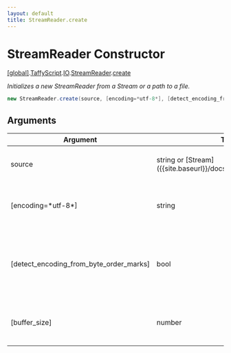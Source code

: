 ```yaml
---
layout: default
title: StreamReader.create
---
```


# StreamReader Constructor

[\[global\]]({{site.baseurl}}/docs/).[TaffyScript]({{site.baseurl}}/docs/TaffyScript/).[IO]({{site.baseurl}}/docs/TaffyScript/IO/).[StreamReader]({{site.baseurl}}/docs/TaffyScript/IO/StreamReader/).[create]({{site.baseurl}}/docs/TaffyScript/IO/StreamReader/create/)

_Initializes a new StreamReader from a Stream or a path to a file._

```cs
new StreamReader.create(source, [encoding=*utf-8*], [detect_encoding_from_byte_order_marks], [buffer_size])
```

## Arguments

<table>
  <col width="15%">
  <col width="15%">
  <thead>
    <tr>
      <th>Argument</th>
      <th>Type</th>
      <th>Description</th>
    </tr>
  </thead>
  <tbody>
    <tr>
      <td>source</td>
      <td>string or [Stream]({{site.baseurl}}/docs/TaffyScript/IO/Stream)</td>
      <td>A path to a file or a stream to write to.</td>
    </tr>
    <tr>
      <td>[encoding=*utf-8*]</td>
      <td>string</td>
      <td>The name of the character encoding to use.</td>
    </tr>
    <tr>
      <td>[detect_encoding_from_byte_order_marks]</td>
      <td>bool</td>
      <td>Determines whether to look for byte order marks at the beginning of the file.</td>
    </tr>
    <tr>
      <td>[buffer_size]</td>
      <td>number</td>
      <td>The minimum size of the buffer in bytes.</td>
    </tr>
  </tbody>
</table>
